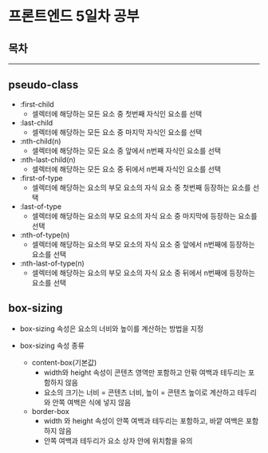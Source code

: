 # 프론트엔드 5일차 공부

## 목차

---

## pseudo-class

- :first-child
  - 셀렉터에 해당하는 모든 요소 중 첫번째 자식인 요소를 선택
- :last-child
  - 셀렉터에 해당하는 모든 요소 중 마지막 자식인 요소를 선택
- :nth-child(n)
  - 셀렉터에 해당하는 모든 요소 중 앞에서 n번째 자식인 요소를 선택
- :nth-last-child(n)
  - 셀렉터에 해당하는 모든 요소 중 뒤에서 n번째 자식인 요소를 선택
- :first-of-type
  - 셀렉터에 해당하는 요소의 부모 요소의 자식 요소 중 첫번째 등장하는 요소를 선택
- :last-of-type
  - 셀렉터에 해당하는 요소의 부모 요소의 자식 요소 중 마지막에 등장하는 요소를 선택
- :nth-of-type(n)
  - 셀렉터에 해당하는 요소의 부모 요소의 자식 요소 중 앞에서 n번째에 등장하는 요소를 선택
- :nth-last-of-type(n)
  - 셀렉터에 해당하는 요소의 부모 요소의 자식 요소 중 뒤에서 n번째에 등장하는 요소를 선택

## box-sizing

- box-sizing 속성은 요소의 너비와 높이를 계산하는 방법을 지정

- box-sizing 속성 종류
  - content-box(기본값)
    - width와 height 속성이 콘텐츠 영역만 포함하고 안팎 여백과 테두리는 포함하지 않음
    - 요소의 크기는 너비 = 콘텐츠 너비, 높이 = 콘텐츠 높이로 계산하고 테두리와 안쪽 여백은 식에 넣지 않음
  - border-box
    - width 와 height 속성이 안쪽 여백과 테두리는 포함하고, 바깥 여백은 포함하지 않음
    - 안쪽 여백과 테두리가 요소 상자 안에 위치함을 유의
